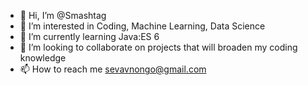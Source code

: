 - 👋 Hi, I’m @Smashtag
- 👀 I’m interested in Coding, Machine Learning, Data Science 
- 🌱 I’m currently learning Java:ES 6
- 💞️ I’m looking to collaborate on projects that will broaden my coding knowledge
- 📫 How to reach me sevavnongo@gmail.com

<!---
Smashtag/Smashtag is a ✨ special ✨ repository because its `README.md` (this file) appears on your GitHub profile.
You can click the Preview link to take a look at your changes.
--->
